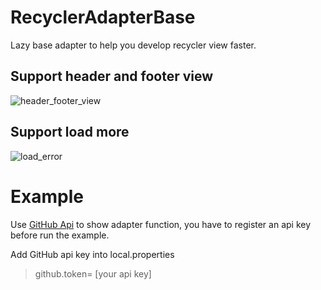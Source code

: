 # RecyclerAdapterBase
Lazy base adapter to help you develop recycler view faster.

## Support header and footer view
![header_footer_view](https://cloud.githubusercontent.com/assets/780712/20781231/4c7575b2-b7bc-11e6-9d1f-d5abf294aad4.gif)

## Support load more
![load_error](https://cloud.githubusercontent.com/assets/780712/20781270/8c7a4ffc-b7bc-11e6-92bf-4b4448a69a63.gif)

# Example
 Use [GitHub Api](https://developer.github.com/v3/) to show adapter function, you have to register an api key before run the example.

 Add GitHub api key into local.properties
> github.token= [your api key]

